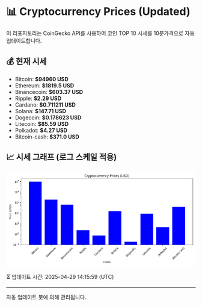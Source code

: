 
# 📊 Cryptocurrency Prices (Updated)

이 리포지토리는 CoinGecko API를 사용하여 코인 TOP 10 시세를 10분가격으로 자동 업데이트합니다.

## 💰 현재 시세
- Bitcoin: **$94960 USD**
- Ethereum: **$1819.5 USD**
- Binancecoin: **$603.37 USD**
- Ripple: **$2.29 USD**
- Cardano: **$0.711211 USD**
- Solana: **$147.71 USD**
- Dogecoin: **$0.178623 USD**
- Litecoin: **$85.59 USD**
- Polkadot: **$4.27 USD**
- Bitcoin-cash: **$371.0 USD**

## 📈 시세 그래프 (로그 스케일 적용)
![Crypto Prices](crypto_prices.png)

⏳ 업데이트 시간: 2025-04-29 14:15:59 (UTC)

---
자동 업데이트 봇에 의해 관리됩니다.
